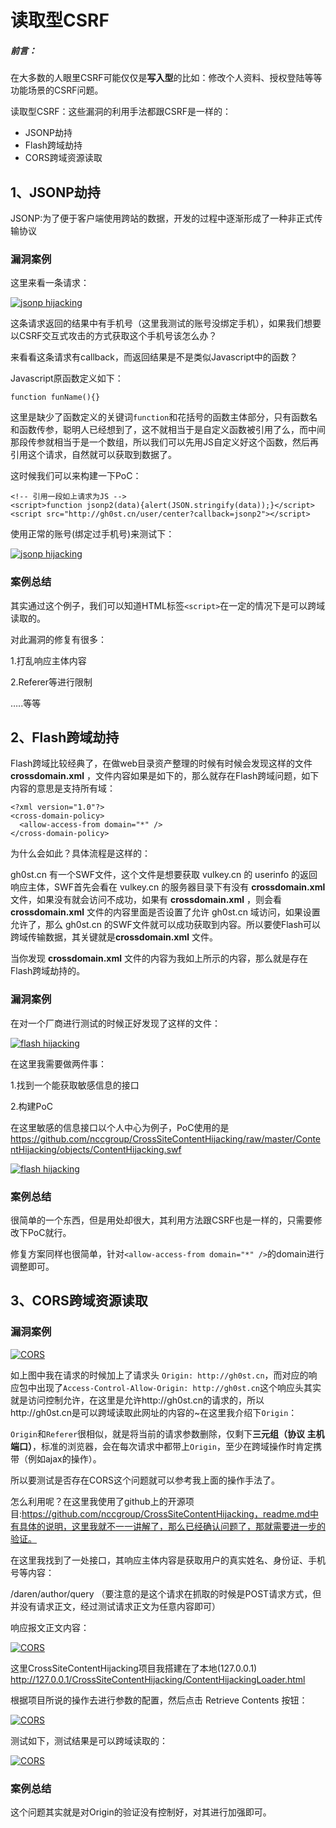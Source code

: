 # 读取型CSRF 

##### 前言：

在大多数的人眼里CSRF可能仅仅是**写入型**的比如：修改个人资料、授权登陆等等功能场景的CSRF问题。

读取型CSRF：这些漏洞的利用手法都跟CSRF是一样的：

- JSONP劫持
- Flash跨域劫持
- CORS跨域资源读取

## 1、JSONP劫持

JSONP:为了便于客户端使用跨站的数据，开发的过程中逐渐形成了一种非正式传输协议

### 漏洞案例

这里来看一条请求：

[![jsonp hijacking](https://chen-blog-oss.oss-cn-beijing.aliyuncs.com/2018-03-22/0x00.png)](https://chen-blog-oss.oss-cn-beijing.aliyuncs.com/2018-03-22/0x00.png)

这条请求返回的结果中有手机号（这里我测试的账号没绑定手机），如果我们想要以CSRF交互式攻击的方式获取这个手机号该怎么办？

来看看这条请求有callback，而返回结果是不是类似Javascript中的函数？

Javascript原函数定义如下：

```
function funName(){}
```

这里是缺少了函数定义的关键词`function`和花括号的函数主体部分，只有函数名和函数传参，聪明人已经想到了，这不就相当于是自定义函数被引用了么，而中间那段传参就相当于是一个数组，所以我们可以先用JS自定义好这个函数，然后再引用这个请求，自然就可以获取到数据了。

这时候我们可以来构建一下PoC：

```
<!-- 引用一段如上请求为JS -->
<script>function jsonp2(data){alert(JSON.stringify(data));}</script>
<script src="http://gh0st.cn/user/center?callback=jsonp2"></script>
```

使用正常的账号(绑定过手机号)来测试下：

[![jsonp hijacking](https://chen-blog-oss.oss-cn-beijing.aliyuncs.com/2018-03-22/0x01.png)](https://chen-blog-oss.oss-cn-beijing.aliyuncs.com/2018-03-22/0x01.png)

### 案例总结

其实通过这个例子，我们可以知道HTML标签`<script>`在一定的情况下是可以跨域读取的。

对此漏洞的修复有很多：

1.打乱响应主体内容

2.Referer等进行限制

…..等等

## 2、Flash跨域劫持

Flash跨域比较经典了，在做web目录资产整理的时候有时候会发现这样的文件 **crossdomain.xml** ，文件内容如果是如下的，那么就存在Flash跨域问题，如下内容的意思是支持所有域：

```
<?xml version="1.0"?>
<cross-domain-policy>
  <allow-access-from domain="*" />
</cross-domain-policy>
```

为什么会如此？具体流程是这样的：

gh0st.cn 有一个SWF文件，这个文件是想要获取 vulkey.cn 的 userinfo 的返回响应主体，SWF首先会看在 vulkey.cn 的服务器目录下有没有 **crossdomain.xml** 文件，如果没有就会访问不成功，如果有 **crossdomain.xml** ，则会看**crossdomain.xml** 文件的内容里面是否设置了允许 gh0st.cn 域访问，如果设置允许了，那么 gh0st.cn 的SWF文件就可以成功获取到内容。所以要使Flash可以跨域传输数据，其关键就是**crossdomain.xml** 文件。

当你发现 **crossdomain.xml** 文件的内容为我如上所示的内容，那么就是存在Flash跨域劫持的。

### 漏洞案例

在对一个厂商进行测试的时候正好发现了这样的文件：

[![flash hijacking](https://chen-blog-oss.oss-cn-beijing.aliyuncs.com/2018-03-22/0x02.png)](https://chen-blog-oss.oss-cn-beijing.aliyuncs.com/2018-03-22/0x02.png)

在这里我需要做两件事：

1.找到一个能获取敏感信息的接口

2.构建PoC

在这里敏感的信息接口以个人中心为例子，PoC使用的是 https://github.com/nccgroup/CrossSiteContentHijacking/raw/master/ContentHijacking/objects/ContentHijacking.swf

[![flash hijacking](https://chen-blog-oss.oss-cn-beijing.aliyuncs.com/2018-03-22/0x03.png)](https://chen-blog-oss.oss-cn-beijing.aliyuncs.com/2018-03-22/0x03.png)

### 案例总结

很简单的一个东西，但是用处却很大，其利用方法跟CSRF也是一样的，只需要修改下PoC就行。

修复方案同样也很简单，针对`<allow-access-from domain="*" />`的domain进行调整即可。

## 3、CORS跨域资源读取

### 漏洞案例

[![CORS](https://chen-blog-oss.oss-cn-beijing.aliyuncs.com/2018-03-22/0x04.png)](https://chen-blog-oss.oss-cn-beijing.aliyuncs.com/2018-03-22/0x04.png)

如上图中我在请求的时候加上了请求头 `Origin: http://gh0st.cn`，而对应的响应包中出现了`Access-Control-Allow-Origin: http://gh0st.cn`这个响应头其实就是访问控制允许，在这里是允许http://gh0st.cn的请求的，所以http://gh0st.cn是可以跨域读取此网址的内容的~在这里我介绍下`Origin`：

`Origin`和`Referer`很相似，就是将当前的请求参数删除，仅剩下**三元组（协议 主机 端口）**，标准的浏览器，会在每次请求中都带上`Origin`，至少在跨域操作时肯定携带（例如ajax的操作）。

所以要测试是否存在CORS这个问题就可以参考我上面的操作手法了。

怎么利用呢？在这里我使用了github上的开源项目:https://github.com/nccgroup/CrossSiteContentHijacking，readme.md中有具体的说明，这里我就不一一讲解了，那么已经确认问题了，那就需要进一步的验证。

在这里我找到了一处接口，其响应主体内容是获取用户的真实姓名、身份证、手机号等内容：

/daren/author/query （要注意的是这个请求在抓取的时候是POST请求方式，但并没有请求正文，经过测试请求正文为任意内容即可）

响应报文正文内容：

[![CORS](https://chen-blog-oss.oss-cn-beijing.aliyuncs.com/2018-03-22/0x05.png)](https://chen-blog-oss.oss-cn-beijing.aliyuncs.com/2018-03-22/0x05.png)

这里CrossSiteContentHijacking项目我搭建在了本地(127.0.0.1) http://127.0.0.1/CrossSiteContentHijacking/ContentHijackingLoader.html

根据项目所说的操作去进行参数的配置，然后点击 Retrieve Contents 按钮：

[![CORS](https://chen-blog-oss.oss-cn-beijing.aliyuncs.com/2018-03-22/0x06.png)](https://chen-blog-oss.oss-cn-beijing.aliyuncs.com/2018-03-22/0x06.png)

测试如下，测试结果是可以跨域读取的：

[![CORS](https://chen-blog-oss.oss-cn-beijing.aliyuncs.com/2018-03-22/0x07.png)](https://chen-blog-oss.oss-cn-beijing.aliyuncs.com/2018-03-22/0x07.png)

### 案例总结

这个问题其实就是对Origin的验证没有控制好，对其进行加强即可。